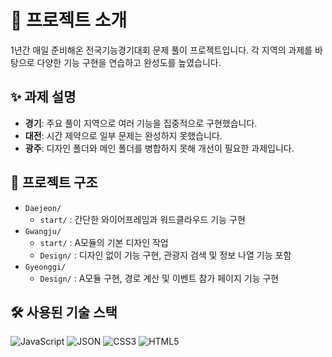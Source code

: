 # 📑 프로젝트 소개
1년간 매일 준비해온 전국기능경기대회 문제 풀이 프로젝트입니다. 각 지역의 과제를 바탕으로 다양한 기능 구현을 연습하고 완성도를 높였습니다.

## ✨ 과제 설명
- **경기**: 주요 풀이 지역으로 여러 기능을 집중적으로 구현했습니다.
- **대전**: 시간 제약으로 일부 문제는 완성하지 못했습니다.
- **광주**: 디자인 폴더와 메인 폴더를 병합하지 못해 개선이 필요한 과제입니다.

## 📂 프로젝트 구조
- `Daejeon/`
  - `start/` : 간단한 와이어프레임과 워드클라우드 기능 구현
- `Gwangju/`
  - `start/` : A모듈의 기본 디자인 작업
  - `Design/` : 디자인 없이 기능 구현, 관광지 검색 및 정보 나열 기능 포함
- `Gyeonggi/`
  - `Design/` : A모듈 구현, 경로 계산 및 이벤트 참가 페이지 기능 구현

## 🛠 사용된 기술 스택
![JavaScript](https://img.shields.io/badge/JavaScript-F7DF1E?logo=javascript&logoColor=black)
![JSON](https://img.shields.io/badge/JSON-000000?logo=json&logoColor=white)
![CSS3](https://img.shields.io/badge/CSS3-1572B6?logo=css3&logoColor=white)
![HTML5](https://img.shields.io/badge/HTML5-E34F26?logo=html5&logoColor=white)